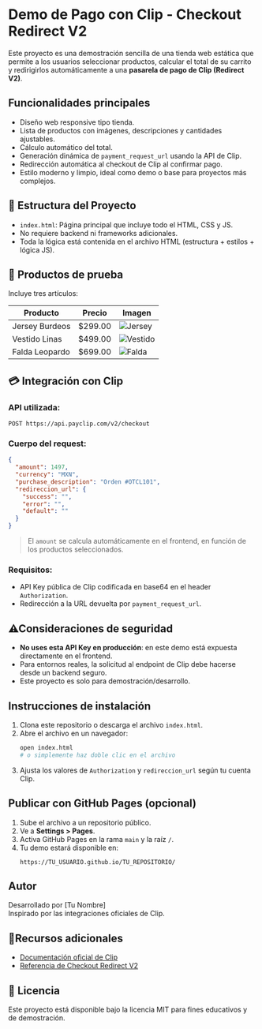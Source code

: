 # Demo de Pago con Clip - Checkout Redirect V2

Este proyecto es una demostración sencilla de una tienda web estática que permite a los usuarios seleccionar productos, calcular el total de su carrito y redirigirlos automáticamente a una **pasarela de pago de Clip (Redirect V2)**.

##  Funcionalidades principales

- Diseño web responsive tipo tienda.
- Lista de productos con imágenes, descripciones y cantidades ajustables.
- Cálculo automático del total.
- Generación dinámica de `payment_request_url` usando la API de Clip.
- Redirección automática al checkout de Clip al confirmar pago.
- Estilo moderno y limpio, ideal como demo o base para proyectos más complejos.

## 🧾 Estructura del Proyecto

- `index.html`: Página principal que incluye todo el HTML, CSS y JS.
- No requiere backend ni frameworks adicionales.
- Toda la lógica está contenida en el archivo HTML (estructura + estilos + lógica JS).

## 🛒 Productos de prueba

Incluye tres artículos:

| Producto         | Precio  | Imagen                                                  |
|------------------|---------|----------------------------------------------------------|
| Jersey Burdeos   | $299.00 | ![Jersey](https://dcdn-us.mitiendanube.com/stores/005/471/805/products/1725538674403-ab533c801bd44d574d17314445515197-1024-1024.webp) |
| Vestido Linas    | $499.00 | ![Vestido](https://dcdn-us.mitiendanube.com/stores/005/471/805/products/14-1e83126b0ec6a148ff17314443478040-1024-1024.webp) |
| Falda Leopardo   | $699.00 | ![Falda](https://dcdn-us.mitiendanube.com/stores/005/471/805/products/1729615360945-150x150-9cd526d1ed0526944217314441101237-1024-1024.webp) |

## 💳 Integración con Clip

### API utilizada:
`POST https://api.payclip.com/v2/checkout`

### Cuerpo del request:
```json
{
  "amount": 1497,
  "currency": "MXN",
  "purchase_description": "Orden #OTCL101",
  "redireccion_url": {
    "success": "",
    "error": "",
    "default": ""
  }
}
```

> El `amount` se calcula automáticamente en el frontend, en función de los productos seleccionados.

### Requisitos:
- API Key pública de Clip codificada en base64 en el header `Authorization`.
- Redirección a la URL devuelta por `payment_request_url`.

## ⚠Consideraciones de seguridad

- **No uses esta API Key en producción**: en este demo está expuesta directamente en el frontend.
- Para entornos reales, la solicitud al endpoint de Clip debe hacerse desde un backend seguro.
- Este proyecto es solo para demostración/desarrollo.

## Instrucciones de instalación

1. Clona este repositorio o descarga el archivo `index.html`.
2. Abre el archivo en un navegador:
   ```bash
   open index.html
   # o simplemente haz doble clic en el archivo
   ```
3. Ajusta los valores de `Authorization` y `redireccion_url` según tu cuenta Clip.

## Publicar con GitHub Pages (opcional)

1. Sube el archivo a un repositorio público.
2. Ve a **Settings > Pages**.
3. Activa GitHub Pages en la rama `main` y la raíz `/`.
4. Tu demo estará disponible en:
   ```
   https://TU_USUARIO.github.io/TU_REPOSITORIO/
   ```

##  Autor

Desarrollado por [Tu Nombre]  
Inspirado por las integraciones oficiales de Clip.

## 🧠Recursos adicionales

- [Documentación oficial de Clip](https://developer.clip.mx)
- [Referencia de Checkout Redirect V2](https://developer.clip.mx/reference/redirect-v2)

## 📄 Licencia

Este proyecto está disponible bajo la licencia MIT para fines educativos y de demostración.
